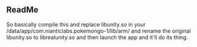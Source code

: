 ## ReadMe ##

So basically compile this and replace libunity.so in your /data/app/com.nianticlabs.pokemongo-1/lib/arm/ and rename the original libunity.so to librealunity.so and then launch the app and it'll do its thing.

